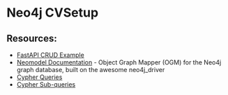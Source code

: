 # Neo4j CVSetup

## Resources:
- [FastAPI CRUD Example](https://github.com/sarthak1905/fastapi-crud-neo4j)
- [Neomodel Documentation](https://neomodel.readthedocs.io/en/latest/module_documentation.html) - Object Graph Mapper (OGM) for the Neo4j graph database, built on the awesome neo4j_driver
- [Cypher Queries](https://neomodel.readthedocs.io/en/latest/cypher.html)
- [Cypher Sub-queries](https://neo4j.com/developer/cypher/subqueries/#recap)